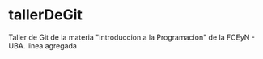 # tallerDeGit

Taller de Git de la materia "Introduccion a la Programacion" de la FCEyN - UBA.
linea agregada
